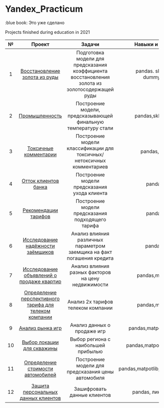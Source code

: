 # Yandex_Practicum

:blue book: Это уже сделано    


Projects finished during education in 2021

| №   | Проект  | Задачи |  Навыки и инструменты |
|:-------------:|:------------------:|:---:|:----:|
| 1   |  <a href="https://github.com/NikitaTsekh/Yandex_Practicum/tree/main/gold_recovery/">Восстановление золота из руды </a>  |  Подготовка модели для предсказания коэффициента восстановления золота из золотосодержащей руды | pandas. slkearn, numpy, dummy_regressor |
| 2   | <a href="https://github.com/NikitaTsekh/Yandex_Practicum/tree/main/final_project"/>Промышленность</a> |Построение модели, предсказывающей финальную температуру стали    | pandas,sklearn,matpotlib |
| 3   | <a href="https://github.com/NikitaTsekh/Yandex_Practicum/tree/main/toxic_comments/">Токсичные комментарии </a>  |  Построение модели классификации для токсичных/нетоксичных комментариев  |pandas,nltk,mystem  |
| 4   | <a href="https://github.com/NikitaTsekh/Yandex_Practicum/tree/main/bank_clients/">Отток клиентов банка</a>  |  Построение модели предсказания ухода клиента  |pandas,sklearn |
| 5   | <a href="https://github.com/NikitaTsekh/Yandex_Practicum/tree/main/tarifs_recommendation/">Рекомендации тарифов</a>  |  Построение модели предсказания подходящего тарифа  |pandas,sklearn |
| 6   | <a href="https://github.com/NikitaTsekh/Yandex_Practicum/tree/main/loantakers_creditability/">Исследование надёжности заёмщиков</a>  | Анализ влияния различных параметром заемщика на факт погашения кредита |pandas,Mystem |
| 7   | <a href="https://github.com/NikitaTsekh/Yandex_Practicum/tree/main/real_estate/">Исследование объявлений о продаже квартир</a>  |Анализ влияния разных факторов на цену недвижимости |pandas,matpotlib,plotly |
| 8   | <a href="https://github.com/NikitaTsekh/Yandex_Practicum/blob/main/tariff/readme/">Определение перспективного тарифа для телеком компании</a>|Анализ 2х тарифов телеком компании |pandas,matpotlib,scipy |
| 9   | <a href="https://github.com/NikitaTsekh/Yandex_Practicum/tree/main/gaming/">Анализ рынка игр</a>|Анализ данных о продаже игр |pandas,matpotlib,scipy,numpy |
| 10   | <a href="https://github.com/NikitaTsekh/Yandex_Practicum/tree/main/well_project/">Выбор локации для скважины</a>|Выбор региона с наибольшей прибылью|pandas,matpotlib,sklearn,numpy |
| 11   | <a href="https://github.com/NikitaTsekh/Yandex_Practicum/tree/main/autos/">Определение стоимости автомобилей</a>|Построение модели для предсказания цены автомобиля|pandas,matpotlib,sklearn,numpy,LGBM |
| 12   | <a href="https://github.com/NikitaTsekh/Yandex_Practicum/tree/main/personal_data/">Защита персональных данных клиентов</a>|Зашифровать данные клиентов|pandas, линейная алгебра |

